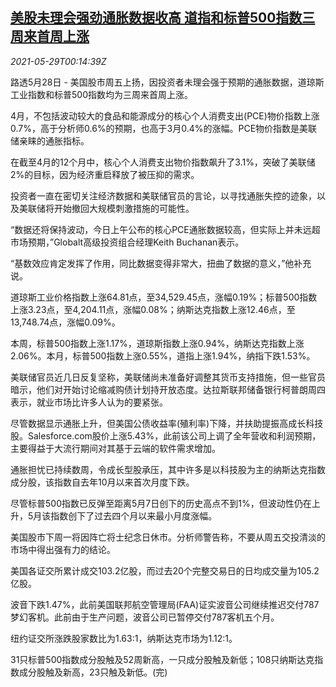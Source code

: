 <!--1622248262000-->
[美股未理会强劲通胀数据收高 道指和标普500指数三周来首周上涨](https://cn.reuters.com/article/usa-stocks-inflation-fed-0529-idCNKCS2DA005)
------

<div><i>2021-05-29T00:14:39Z</i></div><p>路透5月28日 - 美国股市周五上扬，因投资者未理会强于预期的通胀数据，道琼斯工业指数和标普500指数均为三周来首周上涨。</p><p>4月，不包括波动较大的食品和能源成分的核心个人消费支出(PCE)物价指数上涨0.7%，高于分析师0.6%的预期，也高于3月0.4%的涨幅。PCE物价指数是美联储亲睐的通胀指标。</p><p>在截至4月的12个月中，核心个人消费支出物价指数飙升了3.1%，突破了美联储2%的目标，因为经济重启释放了被压抑的需求。</p><p>投资者一直在密切关注经济数据和美联储官员的言论，以寻找通胀失控的迹象，以及美联储将开始撤回大规模刺激措施的可能性。</p><p>“数据还将保持波动，今日上午公布的核心PCE通胀数据较高，但实际上并未远超市场预期，”Globalt高级投资组合经理Keith Buchanan表示。</p><p>“基数效应肯定发挥了作用，同比数据变得非常大，扭曲了数据的意义，”他补充说。</p><p>道琼斯工业价格指数上涨64.81点，至34,529.45点，涨幅0.19%；标普500指数上涨3.23点，至4,204.11点，涨幅0.08%；纳斯达克指数上涨12.46点，至13,748.74点，涨幅0.09%。</p><p>本周，标普500指数上涨1.17%，道琼斯指数上涨0.94%，纳斯达克指数上涨2.06%。本月，标普500指数上涨0.55%，道指上涨1.94%，纳指下跌1.53%。</p><p>美联储官员近几日反复坚称，美联储尚未准备好调整其货币支持措施，但一些官员暗示，他们对开始讨论缩减购债计划持开放态度。达拉斯联邦储备银行柯普朗周四表示，就业市场比许多人认为的要紧张。</p><p>尽管数据显示通胀上升，但美国公债收益率(殖利率)下降，并扶助提振高成长科技股。Salesforce.com股价上涨5.43%，此前该公司上调了全年营收和利润预期，主要得益于大流行期间对其基于云端的软件需求增加。</p><p>通胀担忧已持续数周，令成长型股承压，其中许多是以科技股为主的纳斯达克指数成分股，该指数自去年10月以来首次月度下跌。</p><p>尽管标普500指数已反弹至距离5月7日创下的历史高点不到1%，但波动性仍在上升，5月该指数创下了过去四个月以来最小月度涨幅。</p><p>美国股市下周一将因阵亡将士纪念日休市。分析师警告称，不要从周五交投清淡的市场中得出强有力的结论。</p><p>美国各证交所累计成交103.2亿股，而过去20个完整交易日的日均成交量为105.2亿股。</p><p>波音下跌1.47%，此前美国联邦航空管理局(FAA)证实波音公司继续推迟交付787梦幻客机。此前由于生产问题，波音公司已暂停交付787客机五个月。</p><p>纽约证交所涨跌股家数比为1.63:1，纳斯达克市场为1.12:1。</p><p>31只标普500指数成分股触及52周新高，一只成分股触及新低；108只纳斯达克指数成分股触及新高，23只触及新低。(完)</p>
